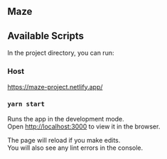 
## Maze

## Available Scripts

In the project directory, you can run:

### Host

https://maze-project.netlify.app/

### `yarn start`

Runs the app in the development mode.<br />
Open [http://localhost:3000](http://localhost:3000) to view it in the browser.

The page will reload if you make edits.<br />
You will also see any lint errors in the console.

